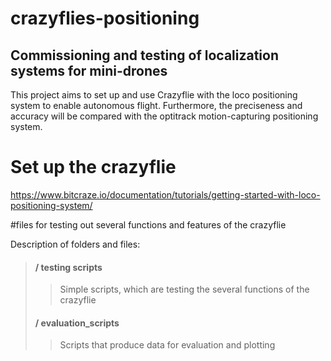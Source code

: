 # crazyflies-positioning
## Commissioning and testing of localization systems for mini-drones

This project aims to set up and use Crazyflie with the loco positioning system to enable autonomous flight.
Furthermore, the preciseness and accuracy will be compared with the optitrack motion-capturing positioning system.

# Set up the crazyflie
https://www.bitcraze.io/documentation/tutorials/getting-started-with-loco-positioning-system/



#files for testing out several functions and features of the crazyflie

Description of folders and files:
> #### / testing scripts
>>Simple scripts, which are testing the several functions of the crazyflie
> #### / evaluation_scripts
>> Scripts that produce data for evaluation and plotting

